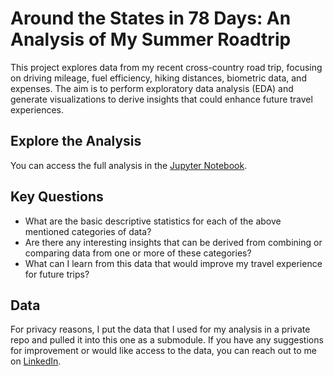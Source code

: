 # Around the States in 78 Days: An Analysis of My Summer Roadtrip

This project explores data from my recent cross-country road trip, focusing on driving mileage, fuel efficiency, hiking distances, biometric data, and expenses. The aim is to perform exploratory data analysis (EDA) and generate visualizations to derive insights that could enhance future travel experiences.

## Explore the Analysis

You can access the full analysis in the [Jupyter Notebook](https://github.com/keeganmcgarry/roadtrip_analysis/blob/main/Roadtrip%20Data%20Analytics.ipynb).

## Key Questions

- What are the basic descriptive statistics for each of the above mentioned categories of data?
- Are there any interesting insights that can be derived from combining or comparing data from one or more of these categories?
- What can I learn from this data that would improve my travel experience for future trips?

## Data

For privacy reasons, I put the data that I used for my analysis in a private repo and pulled it into this one as a submodule. If you have any suggestions for improvement or would like access to the data, you can reach out to me on [LinkedIn](https://www.linkedin.com/in/keeganmcgarry/).
